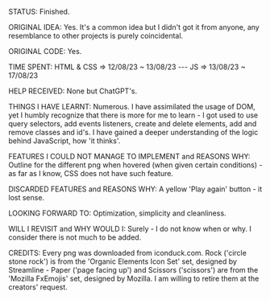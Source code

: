 STATUS: Finished.

ORIGINAL IDEA: Yes. It's a common idea but I didn't got it from anyone, any resemblance to other projects is purely coincidental.

ORIGINAL CODE: Yes.

TIME SPENT: HTML & CSS => 12/08/23 ~ 13/08/23 --- JS => 13/08/23 ~ 17/08/23 

HELP RECEIVED: None but ChatGPT's.

THINGS I HAVE LEARNT: Numerous. I have assimilated the usage of DOM, yet I humbly recognize that there is more for me to learn - I got used to use query selectors, add events listeners, create and delete elements, add and remove classes and id's. I have gained a deeper understanding of the logic behind JavaScript, how 'it thinks'.

FEATURES I COULD NOT MANAGE TO IMPLEMENT and REASONS WHY: Outline for the different png when hovered (when given certain conditions) - as far as I know, CSS does not have such feature.

DISCARDED FEATURES and REASONS WHY: A yellow 'Play again' button - it lost sense.

LOOKING FORWARD TO: Optimization, simplicity and cleanliness.

WILL I REVISIT and WHY WOULD I: Surely - I do not know when or why. I consider there is not much to be added.

CREDITS: Every png was downloaded from iconduck.com. Rock ('circle stone rock') is from the 'Organic Elements Icon Set' set, designed by Streamline - Paper ('page facing up') and Scissors ('scissors') are from the 'Mozilla FxEmojis' set, designed by Mozilla. I am willing to retire them at the creators' request.